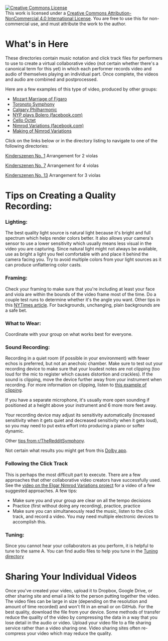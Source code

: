 
<a rel="license" href="http://creativecommons.org/licenses/by-nc/4.0/"><img alt="Creative Commons License" style="border-width:0" src="https://i.creativecommons.org/l/by-nc/4.0/88x31.png" /></a><br />This work is licensed under a <a rel="license" href="http://creativecommons.org/licenses/by-nc/4.0/">Creative Commons Attribution-NonCommercial 4.0 International License</a>. You are free to use this for non-commercial use, and must attribute the work to the author.

# What's in Here

These directories contain music notation and click track files for performers to use
to create a virtual collaborative video (not certain whether there's a canonical term for this yet)
in which each performer records video and audio of themselves playing an individual part.
Once complete, the videos and audio are combined and postprocessed.

Here are a few examples of this type of video, produced by other groups:

* [Mozart Marriage of Figaro](https://youtu.be/9Bacj8z6SRU)
* [Toronoto Symphony](https://youtu.be/5rzZ2F18MwI)
* [Calgary Philharmonic](https://youtu.be/ZXeA2--_4eE)
* [NYP plays Bolero (facebook.com)](https://www.facebook.com/nyphilharmonic/videos/688643071899218/)
* [Cello Octet](https://youtu.be/ZzLkiF-OQ-4)
* [Nimrod Variations (facebook.com)](https://www.facebook.com/donovan.seidle/videos/10103852773248345/UzpfSTExMTIzMzE3NzE2ODQwNjoxMTc5MzM5NzY0OTgzMjY/?__tn__=kC-R&eid=ARDCfsUoMUKV-trt29l8yPHQrehTKCqWfwCdmT9u1YmMz2AmQj1ScC0fDDDojTkyY9pF-EcD80srTw0Y&hc_ref=ARRMZGK38IU7jTQ9W_zozxUmzU6J9HQJGIeMvhhPuEY2cWRE0EyhGibB3n-8QFs2PEQ&fref=nf&__xts__[0]=68.ARDja-ns_-Yt1_EXaQKfu-Nkye8cwyeipqtwkRgK57C1msiygDHnKOPTX_LmV5b3Qvxzpz2BR_8xu2Rl0XgOIa1p44ISTPogxf3YEyZZ0zZYov5xSNwDiAUrVdxHSuUdRZ9tLUUkGLtoRba1BZMDmIl2zIVWZwSHtNFUqGO2c8GMEcrAEt4V89VMG8dKRI3MrOshZydliWL5pAq4GEccGawPlulvr0CWbcVvyYeL-NmTT-8KA-Pohr2Hd_QiUsGCTwzFAZ7hUcLecZfchwl4ndqLYYqvFm4QOBw6nAiVoWyqMsttypGZLCeihKNxN8cfA-_53SCrl-bRatzkQiZqUwLRQLobyiJ_yMY)
* [Making of Nimrod Variations](https://youtu.be/URZ8cWAspAw)

Click on the links below or in the directory listing to navigate to one of the following directories:

[Kinderszenen No. 1](https://github.com/violaaas/music/tree/master/arrangements/Kinderszenen_No1)
Arrangement for 2 violas


[Kinderszenen No. 7](https://github.com/violaaas/music/tree/master/arrangements/Kinderszenen_No7)
Arrangement for 4 violas


[Kinderszenen No. 13](https://github.com/violaaas/music/tree/master/arrangements/Kinderszenen_No13)
Arrangement for 3 violas

# Tips on Creating a Quality Recording:

### Lighting:

The best quality light source is natural light because it's bright and full spectrum which helps render colors better. It also allows your camera's sensor to use
a lower sensitivity which usually means less visual in the video you are capturing. Since natural light might not always be available, use as bright a light you feel comfortable with and place it behind the camera facing you. Try to avoid multiple colors from your light sources as it can produce unflattering color casts.

### Framing: 

Check your framing to make sure that you're including at least your face and viola are within the bounds of the video frame most of the time.
Do a couple test runs to determine whether it's the angle you want. Other tips in this [NYTimes article](https://www.nytimes.com/2020/03/25/realestate/coronavirus-webcam-appearance.html).
For backgrounds, unchanging, plain backgrounds are a safe bet.

### What to Wear:

Coordinate with your group on what works best for everyone.

### Sound Recording:

Recording in a quiet room (if possible in your environment) with fewer echos is preferred, but not an anechoic chamber.
Make sure to test out your recording device to make sure that your loudest notes are not clipping (too loud for the mic to register which causes distortion and crackles). If the sound is clipping, move the device further away from your instrument when recording. For more information on clipping, listen to 
[this example of clipping](https://youtu.be/9uEtworGLrU?t=124).

If you have a separate microphone, it's usually more open sounding if positioned at a height above your instrument and 6 more more feet away.

Your recording device may adjust its sensitivity automatically (increased sensitivity when it gets quiet and decreased sensitivity when it gets loud), so you may need to put extra effort into producing a piano or softer dynamic.

Other [tips from r/TheRedditSymphony](https://docs.google.com/document/d/1iQFyERQT1Sev_YXk_OI9QwXBlZain8by35bmjDvKw6w/edit).

Not certain what results you might get from this [Dolby app](https://music.dolby.com/dolby-on/).

### Following the Click Track

This is perhaps the most difficult part to execute. There are a few approaches that other collaborative video creators have successfully used. See the
[video on the Elgar Nimrod Variations project](https://youtu.be/URZ8cWAspAw) for a video of a few suggested approaches. A few tips:

* Make sure you and your group are clear on all the tempo decisions
* Practice (first without doing any recording), practice, practice
* Make sure you can simultaneously read the music, listen to the click track, and record a video. You may need multiple electronic devices to accomplish this.

### Tuning:

Since you cannot hear your collaborators as you perform, it is helpful to tune to the same A. You can find audio files to help you tune in the [Tuning directory](https://github.com/violaaas/music/tree/master/arrangements/Tuning)


# Sharing Your Individual Videos

Once you've created your video, upload it to Dropbox, Google Drive, or other sharing site and email a link to the person putting together the video. The video files can be large in size (depending on the resolution and amount of time recorded) and won't fit in an email or on GitHub. For the best quality, download the file from your device. Some methods of transfer reduce the quality of the video by compressing the data in a way that you lose detail in the audio or video. Upload your video file to a file sharing service rather than a video sharing one. Video sharing sites often re-compress your video which may reduce the quality.